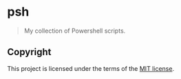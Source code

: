 # psh
> My collection of Powershell scripts.

## Copyright
This project is licensed under the terms of the [MIT license](/LICENSE).
